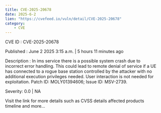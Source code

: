 ```yaml
---
title: CVE-2025-20678
date: 2025-6-2
lien: "https://cvefeed.io/vuln/detail/CVE-2025-20678"
category:
    - CVE
---
```


CVE ID : CVE-2025-20678

Published :  June 2
2025
3:15 a.m. | 5 hours
11 minutes ago

Description : In ims service
there is a possible system crash due to incorrect error handling. This could lead to remote denial of service
if a UE has connected to a rogue base station controlled by the attacker
with no additional execution privileges needed. User interaction is not needed for exploitation. Patch ID: MOLY01394606; Issue ID: MSV-2739.

Severity: 0.0 | NA

Visit the link for more details
such as CVSS details
affected products
timeline
and more...
